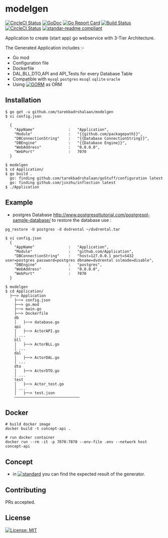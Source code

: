 # modelgen

[![CircleCI Status](https://img.shields.io/github/release/tarekbadrshalaan/modelgen.svg)](https://github.com/tarekbadrshalaan/modelgen/releases)
[![GoDoc](https://godoc.org/github.com/tarekbadrshalaan/modelgen?status.svg)](https://godoc.org/github.com/tarekbadrshalaan/modelgen)
[![Go Report Card](https://goreportcard.com/badge/github.com/tarekbadrshalaan/modelgen)](https://goreportcard.com/report/github.com/tarekbadrshalaan/modelgen)
[![Build Status](https://travis-ci.org/tarekbadrshalaan/modelgen.svg?branch=master)](https://travis-ci.org/tarekbadrshalaan/modelgen)
[![CircleCI Status](https://circleci.com/gh/tarekbadrshalaan/modelgen.svg?style=shield)](https://circleci.com/gh/tarekbadrshalaan/modelgen)
[![standar-readme compliant](https://img.shields.io/badge/readme%20style-standar-brightgreen.svg)](https://github.com/RichardLitt/standar-readme)




Application to create (start app) go webservice with 3-Tier Architecture.

The Generated Application includes :- 

- Go mod
- Configuration file
- Dockerfile
- DAL,BLL,DTO,API and API_Tests for every Database Table 
- Compatible with `mysql` `postgres` `mssql` `sqlite` `oracle`
- Using [![GORM](https://github.com/jinzhu/gorm)](https://github.com/jinzhu/gorm) as ORM

## Installation

```
$ go get -u github.com/tarekbadrshalaan/modelgen
$ vi config.json
  
  {
    "AppName"               :   "Application",
    "Module"                :   "{{github.com/packagepath}}",
    "DBConnectionString"    :   "{{Database ConnectionString}}",
    "DBEngine"              :   "{{Database Engine}}",
    "WebAddress"            :   "0.0.0.0",
    "WebPort"               :   7070
  }

$ modelgen 
$ cd Application/
$ go build .
  go: finding github.com/tarekbadrshalaan/goStuff/configuration latest
  go: finding github.com/jinzhu/inflection latest
$ ./Application
```

## Example 
- postgres Database
http://www.postgresqltutorial.com/postgresql-sample-database/
to restore the database use : 
```
pg_restore -U postgres -d dvdrental ~/dvdrental.tar

$ vi config.json
  {
    "AppName"               :   "Application",
    "Module"                :   "github.com/Application",
    "DBConnectionString"    :   "host=127.0.0.1 port=5432 user=postgres password=postgres dbname=dvdrental sslmode=disable",
    "DBEngine"              :   "postgres",
    "WebAddress"            :   "0.0.0.0",
    "WebPort"               :   7070
  }
  
$ modelgen 
$ cd Application/
  ├──> Application
    ├──> config.json
    ├──> go.mod 
    ├──> main.go
    ├──> Dockerfile
    db
    │	├──> database.go
    api
    │	├──> ActorAPI.go
    │ ...
    bll
    │	├──> ActorBLL.go
    │ ...
    dal
    │	├──> ActorDAL.go
    │ ...
    dto
    │	├──> ActorDTO.go
    │ ...
    test
    │	├──> Actor_test.go
    │ ...
    │	├──> test.json
    ─────────────────────────────

```
## Docker 
```
# build docker image
docker build -t concept-api .
```
```
# run docker container 
docker run --rm -it -p 7070:7070 --env-file .env --network host concept-api
```

## Concept
- in [![standard](https://github.com/tarekbadrshalaan/modelgen/tree/master/modelgen-concept/web-api)](https://github.com/tarekbadrshalaan/modelgen/tree/master/modelgen-concept/web-api) you can find the expected result of the generator. 

## Contributing

PRs accepted.


## License
[![License: MIT](https://img.shields.io/badge/License-MIT-ff69b4.svg)](https://opensource.org/licenses/MIT)
